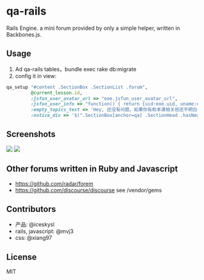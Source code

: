qa-rails
==================================================================
Rails Engine. a mini forum provided by only a simple helper, written in Backbones.js.

Usage
------------------------------------------------------------------
1.   Ad qa-rails tables，bundle exec rake db:migrate
2.   config it in view:

```ruby
qa_setup "#content .SectionBox .SectionList .forum",
         @current_lesson.id,
         :jsfun_user_avatar_url => "eoe.jsfun_user_avatar_url",
         :jsfun_user_info => "function() { return {uid:eoe.uid, uname:eoe.uname}; }",
         :empty_topics_text => 'Hey, 还没有问题，如果你有和本课相关但还不明白的问题，请在这里提问　:)',
         :notice_div => '$(".SectionBox[anchor=qa] .SectionHead .hasNew")'
```

Screenshots
------------------------------------------------------------------

[<img src="https://raw.github.com/eoecn/qa-rails/eoecn/screenshots/qa_list.png">](index)
[<img src="https://raw.github.com/eoecn/qa-rails/eoecn/screenshots/qa_show.png">](show)


Other forums written in Ruby and Javascript
------------------------------------------------------------------
*   https://github.com/radar/forem
*   https://github.com/discourse/discourse see /vendor/gems

Contributors
------------------------------------------------------------------
*   产品: @iceskysl
*   rails, javascript: @mvj3
*   css: @xiang97

License
------------------------------------------------------------------
MIT
